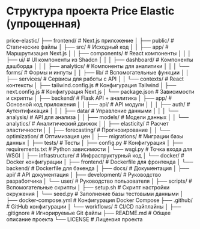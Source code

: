 # Структура проекта Price Elastic (упрощенная)
price-elastic/
├── frontend/                        # Next.js приложение
│   ├── public/                      # Статические файлы
│   ├── src/                         # Исходный код
│   │   ├── app/                     # Маршрутизация Next.js
│   │   ├── components/              # React компоненты
│   │   │   ├── ui/                  # UI компоненты из Shadcn
│   │   │   ├── dashboard/           # Компоненты дашборда
│   │   │   ├── analytics/           # Компоненты для аналитики
│   │   │   └── forms/               # Формы и инпуты
│   │   ├── lib/                     # Вспомогательные функции
│   │   ├── services/                # Сервисы для работы с API
│   │   └── contexts/                # React контексты
│   ├── tailwind.config.js           # Конфигурация Tailwind
│   ├── next.config.js               # Конфигурация Next.js
│   └── package.json                 # Зависимости и скрипты
│
├── backend/                         # Flask API + аналитика
│   ├── app/                         # Основной код приложения
│   │   ├── api/                     # API модули
│   │   │   ├── auth/                # Аутентификация
│   │   │   ├── data/                # Управление данными
│   │   │   └── analysis/            # API для анализа
│   │   ├── models/                  # Модели данных
│   │   └── analytics/               # Аналитический движок
│   │       ├── elasticity/          # Расчет эластичности
│   │       ├── forecasting/         # Прогнозирование
│   │       └── optimization/        # Оптимизация цен
│   ├── migrations/                  # Миграции базы данных
│   ├── tests/                       # Тесты
│   ├── config.py                    # Конфигурация
│   ├── requirements.txt             # Python зависимости
│   └── wsgi.py                      # Точка входа для WSGI
│
├── infrastructure/                  # Инфраструктурный код
│   └── docker/                      # Docker конфигурации
│       ├── frontend/                # Dockerfile для фронтенда
│       └── backend/                 # Dockerfile для бэкенда
│
├── docs/                            # Документация
│   ├── api/                         # API документация
│   ├── development/                 # Руководство разработчика
│   └── user/                        # Руководство пользователя
│
├── scripts/                         # Вспомогательные скрипты
│   ├── setup.sh                     # Скрипт настройки окружения
│   └── seed.py                      # Заполнение базы тестовыми данными
│
├── docker-compose.yml               # Конфигурация Docker Compose
├── .github/                         # GitHub конфигурации
│   └── workflows/                   # CI/CD пайплайны
│
├── .gitignore                       # Игнорируемые Git файлы
├── README.md                        # Общее описание проекта
└── LICENSE                          # Лицензия проекта
